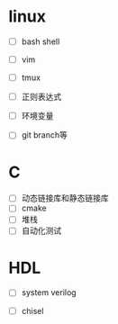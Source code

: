 # linux

- [ ] bash shell

- [ ] vim

- [ ] tmux

- [ ] 正则表达式

- [ ] 环境变量
- [ ] git branch等

# C

- [ ] 动态链接库和静态链接库
- [ ] cmake
- [ ] 堆栈
- [ ] 自动化测试

# HDL

- [ ] system verilog

- [ ] chisel